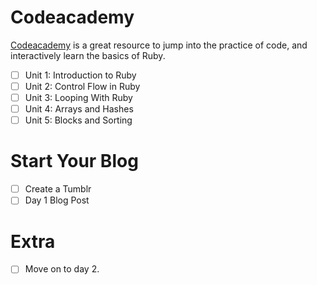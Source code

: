 # Codeacademy

[Codeacademy](https://www.codecademy.com/learn/ruby) is a great resource to jump into the practice of code, and interactively
learn the basics of Ruby.

- [ ] Unit 1: Introduction to Ruby
- [ ] Unit 2: Control Flow in Ruby
- [ ] Unit 3: Looping With Ruby
- [ ] Unit 4: Arrays and Hashes
- [ ] Unit 5: Blocks and Sorting

# Start Your Blog
- [ ] Create a Tumblr
- [ ] Day 1 Blog Post

# Extra
- [ ] Move on to day 2.
